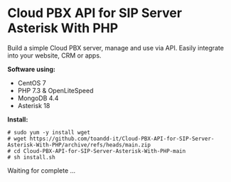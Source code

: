 <h1>Cloud PBX API for SIP Server Asterisk With PHP</h1>
Build a simple Cloud PBX server, manage and use via API. Easily integrate into your website, CRM or apps.


**Software using:**
  - CentOS 7
  - PHP 7.3 & OpenLiteSpeed
  - MongoDB 4.4
  - Asterisk 18

**Install:**
```
# sudo yum -y install wget
# wget https://github.com/toandd-it/Cloud-PBX-API-for-SIP-Server-Asterisk-With-PHP/archive/refs/heads/main.zip
# cd Cloud-PBX-API-for-SIP-Server-Asterisk-With-PHP-main
# sh install.sh
```
Waiting for complete ...